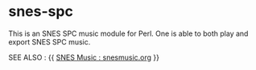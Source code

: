 # snes-spc
This is an SNES SPC music module for Perl.  One is able to both play and export SNES SPC music.

SEE ALSO : {{ [SNES Music : snesmusic.org](http://snesmusic.org) }}
